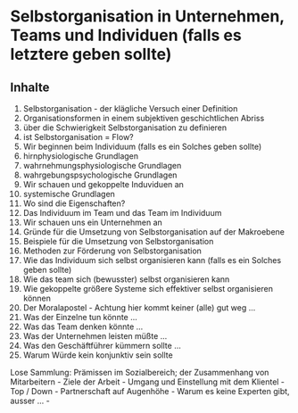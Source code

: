 
# Selbstorganisation in Unternehmen, Teams und Individuen (falls es letztere geben sollte)

## Inhalte

1. Selbstorganisation - der klägliche Versuch einer Definition
  1. Organisationsformen in einem subjektiven geschichtlichen Abriss
  2. über die Schwierigkeit Selbstorganisation zu definieren
  3. ist Selbstorganisation = Flow?
2. Wir beginnen beim Individuum (falls es ein Solches geben sollte)
  1. hirnphysiologische Grundlagen
  2. wahrnehmungsphysiologische Grundlagen
  3. wahrgebungspsychologische Grundlagen
3. Wir schauen und gekoppelte Induviduen an
  1. systemische Grundlagen
  2. Wo sind die Eigenschaften?
  3. Das Individuum im Team und das Team im Individuum
4. Wir schauen uns ein Unternehmen an
  1. Gründe für die Umsetzung von Selbstorganisation auf der Makroebene
  2. Beispiele für die Umsetzung von Selbstorganisation
5. Methoden zur Förderung von Selbstorganisation
  1. Wie das Individuum sich selbst organisieren kann (falls es ein Solches geben sollte)
  2. Wie das team sich (bewusster) selbst organisieren kann
  3. Wie gekoppelte größere Systeme sich effektiver selbst organisieren können
6. Der Moralapostel - Achtung hier kommt keiner (alle) gut weg ...
  1. Was der Einzelne tun könnte ...
  2. Was das Team denken könnte ...
  3. Was der Unternehmen leisten müßte ...
  4. Was den Geschäftführer kümmern sollte ...
  5. Warum Würde kein konjunktiv sein sollte


Lose Sammlung: Prämissen im Sozialbereich; der Zusammenhang von Mitarbeitern - Ziele der Arbeit - Umgang und Einstellung mit dem Klientel - Top / Down - Partnerschaft auf Augenhöhe - Warum es keine Experten gibt, ausser ... - 
